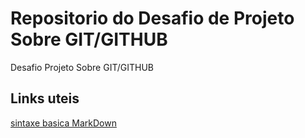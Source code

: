 # Repositorio do Desafio de Projeto   Sobre GIT/GITHUB
Desafio Projeto Sobre GIT/GITHUB

## Links uteis  
[sintaxe basica MarkDown](https://www.MarkDownguide.org/Basic/sintaxe)
